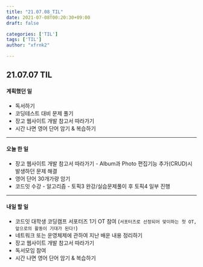 ```yaml
---
title: "21.07.08_TIL"
date: 2021-07-08T00:20:30+09:00
draft: false

categories: ['TIL']
tags: ['TIL']
author: "xfrnk2"

---
```

## 21.07.07 TIL
#### 계획했던 일
+ 독서하기
+ 코딩테스트 대비 문제 풀기
+ 장고 웹사이트 개발 참고서 따라가기
+ 시간 나면 영어 단어 암기 & 복습하기
---
#### 오늘 한 일
+ 장고 웹사이트 개발 참고서 따라가기 - Album과 Photo 편집기능 추가(CRUD)시 발생하던 문제 해결
+ 영어 단어 30개가량 암기
+ 코드잇 수강 - 알고리즘 - 토픽3 완강/실습문제풀이 후 토픽4 일부 진행
---
#### 내일 할 일 

+ 코드잇 대학생 코딩캠프 서포터즈 1기 OT 참여 (`서포터즈로 선정되어 맞이하는 첫 OT, 앞으로의 활동이 기대가 된다!`)
+ 네트워크 또는 운영체제에 관하여 지난 배운 내용 정리하기
+ 장고 웹사이트 개발 참고서 따라가기
+ 독서모임 참여
+ 시간 나면 영어 단어 암기 & 복습하기